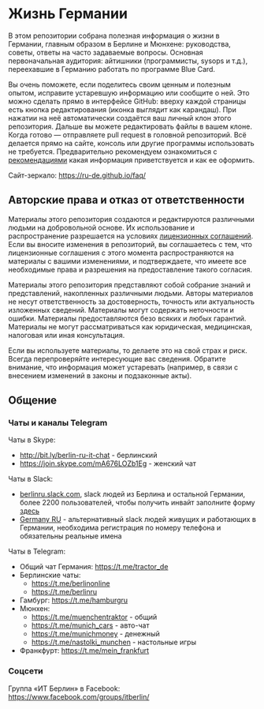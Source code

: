 # Жизнь Германии

В этом репозитории собрана полезная информация о жизни в Германии, главным образом в Берлине и Мюнхене: руководства, советы, ответы на часто задаваемые вопросы. Основная первоначальная аудитория: айтишники (программисты, sysops и т.д.), переехавшие в Германию работать по программе Blue Card.

Вы очень поможете, если поделитесь своим ценным и полезным опытом, исправите устаревшую информацию или сообщите о ней. Это можно сделать прямо в интерфейсе GitHub: вверху каждой страницы есть кнопка редактирования (иконка выглядит как карандаш). При нажатии на неё автоматически создаётся ваш личный клон этого репозитория. Дальше вы можете редактировать файлы в вашем клоне. Когда готово — отправляете pull request в головной репозиторий. Всё делается прямо на сайте, консоль или другие программы использовать не требуется. Предварительно рекомендуем ознакомиться с [рекомендациями](CONTRIBUTING.md) какая информация приветствуется и как ее оформить.

Сайт-зеркало: <https://ru-de.github.io/faq/>

## Авторские права и отказ от ответственности

Материалы этого репозитория создаются и редактируются различными людьми на добровольной основе. Их использование и распространение разрешается на условиях [лицензионных соглашений](LICENSE). Если вы вносите изменения в репозиторий, вы соглашаетесь с тем, что лицензионные соглашения с этого момента распространяются на материалы с вашими изменениями, и подтверждаете, что имеете все необходимые права и разрешения на предоставление такого согласия.

Материалы этого репозитория представляют собой собрание знаний и представлений, накопленных различными людьми. Авторы материалов не несут ответственность за достоверность, точность или актуальность изложенных сведений. Материалы могут содержать неточности и ошибки. Материалы предоставляются безо всяких и любых гарантий. Материалы не могут рассматриваться как юридическая, медицинская, налоговая или иная консультация.

Если вы используете материалы, то делаете это на свой страх и риск. Всегда перепроверяйте интересующие вас сведения. Обратите внимание, что информация может устаревать (например, в связи с внесением изменений в законы и подзаконные акты).

## Общение

### Чаты и каналы Telegram

Чаты в Skype:
- <http://bit.ly/berlin-ru-it-chat> - берлинский
- <https://join.skype.com/mA676LOZb1Eg> - женский чат

Чаты в Slack:

- [berlinru.slack.com](https://berlinru.slack.com), slack людей из Берлина и остальной Германии, более 2200 пользователей, чтобы получить инвайт заполните форму [здесь](https://berlinru.herokuapp.com/)
- [Germany RU](https://germany-ru.herokuapp.com/) - альтернативный slack людей живущих и работающих в Германии, необходима регистрация по номеру телефона и обязательны реальные имена

Чаты в Telegram:

- Общий чат Германия: <https://t.me/tractor_de>
- Берлинские чаты:
  - <https://t.me/berlinonline>
  - <https://t.me/berlinru>
- Гамбург: <https://t.me/hamburgru>
- Мюнхен:
  - <https://t.me/muenchentraktor> - общий
  - <https://t.me/munich_cars> - авто-чат
  - <https://t.me/munichmoney> - денежный
  - <https://t.me/nastolki_munchen> - настольные игры
- Франкфурт: <https://t.me/mein_frankfurt>

### Соцсети

Группа «ИТ Берлин» в Facebook: <https://www.facebook.com/groups/itberlin/>
